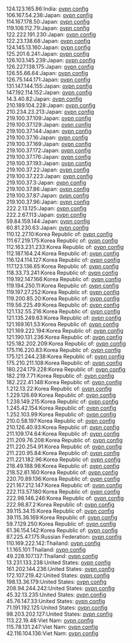 124.123.165.86:India: [ovpn config](vpn/124_123_165_86.ovpn)  
106.167.54.236:Japan: [ovpn config](vpn/106_167_54_236.ovpn)  
114.167.178.50:Japan: [ovpn config](vpn/114_167_178_50.ovpn)  
119.106.112.79:Japan: [ovpn config](vpn/119_106_112_79.ovpn)  
122.222.191.230:Japan: [ovpn config](vpn/122_222_191_230.ovpn)  
122.23.138.68:Japan: [ovpn config](vpn/122_23_138_68.ovpn)  
124.145.13.160:Japan: [ovpn config](vpn/124_145_13_160.ovpn)  
125.201.6.241:Japan: [ovpn config](vpn/125_201_6_241.ovpn)  
126.103.145.239:Japan: [ovpn config](vpn/126_103_145_239.ovpn)  
126.227.138.175:Japan: [ovpn config](vpn/126_227_138_175.ovpn)  
126.55.66.64:Japan: [ovpn config](vpn/126_55_66_64.ovpn)  
126.75.144.171:Japan: [ovpn config](vpn/126_75_144_171.ovpn)  
131.147.144.155:Japan: [ovpn config](vpn/131_147_144_155.ovpn)  
147.192.114.152:Japan: [ovpn config](vpn/147_192_114_152.ovpn)  
14.3.40.82:Japan: [ovpn config](vpn/14_3_40_82.ovpn)  
210.189.104.228:Japan: [ovpn config](vpn/210_189_104_228.ovpn)  
210.234.23.213:Japan: [ovpn config](vpn/210_234_23_213.ovpn)  
219.100.37.109:Japan: [ovpn config](vpn/219_100_37_109.ovpn)  
219.100.37.129:Japan: [ovpn config](vpn/219_100_37_129.ovpn)  
219.100.37.144:Japan: [ovpn config](vpn/219_100_37_144.ovpn)  
219.100.37.16:Japan: [ovpn config](vpn/219_100_37_16.ovpn)  
219.100.37.169:Japan: [ovpn config](vpn/219_100_37_169.ovpn)  
219.100.37.172:Japan: [ovpn config](vpn/219_100_37_172.ovpn)  
219.100.37.176:Japan: [ovpn config](vpn/219_100_37_176.ovpn)  
219.100.37.193:Japan: [ovpn config](vpn/219_100_37_193.ovpn)  
219.100.37.22:Japan: [ovpn config](vpn/219_100_37_22.ovpn)  
219.100.37.223:Japan: [ovpn config](vpn/219_100_37_223.ovpn)  
219.100.37.3:Japan: [ovpn config](vpn/219_100_37_3.ovpn)  
219.100.37.86:Japan: [ovpn config](vpn/219_100_37_86.ovpn)  
219.100.37.87:Japan: [ovpn config](vpn/219_100_37_87.ovpn)  
219.100.37.96:Japan: [ovpn config](vpn/219_100_37_96.ovpn)  
222.2.13.125:Japan: [ovpn config](vpn/222_2_13_125.ovpn)  
222.2.67.113:Japan: [ovpn config](vpn/222_2_67_113.ovpn)  
59.84.159.144:Japan: [ovpn config](vpn/59_84_159_144.ovpn)  
60.81.230.63:Japan: [ovpn config](vpn/60_81_230_63.ovpn)  
110.12.27.10:Korea Republic of: [ovpn config](vpn/110_12_27_10.ovpn)  
111.67.219.175:Korea Republic of: [ovpn config](vpn/111_67_219_175.ovpn)  
112.163.231.233:Korea Republic of: [ovpn config](vpn/112_163_231_233.ovpn)  
112.187.164.24:Korea Republic of: [ovpn config](vpn/112_187_164_24.ovpn)  
116.124.114.127:Korea Republic of: [ovpn config](vpn/116_124_114_127.ovpn)  
117.123.136.65:Korea Republic of: [ovpn config](vpn/117_123_136_65.ovpn)  
118.33.73.241:Korea Republic of: [ovpn config](vpn/118_33_73_241.ovpn)  
119.192.147.166:Korea Republic of: [ovpn config](vpn/119_192_147_166.ovpn)  
119.194.250.11:Korea Republic of: [ovpn config](vpn/119_194_250_11.ovpn)  
119.197.27.252:Korea Republic of: [ovpn config](vpn/119_197_27_252.ovpn)  
119.200.85.20:Korea Republic of: [ovpn config](vpn/119_200_85_20.ovpn)  
119.56.225.49:Korea Republic of: [ovpn config](vpn/119_56_225_49.ovpn)  
121.132.55.216:Korea Republic of: [ovpn config](vpn/121_132_55_216.ovpn)  
121.135.249.63:Korea Republic of: [ovpn config](vpn/121_135_249_63.ovpn)  
121.169.161.53:Korea Republic of: [ovpn config](vpn/121_169_161_53.ovpn)  
121.169.222.194:Korea Republic of: [ovpn config](vpn/121_169_222_194.ovpn)  
121.190.131.236:Korea Republic of: [ovpn config](vpn/121_190_131_236.ovpn)  
125.182.202.209:Korea Republic of: [ovpn config](vpn/125_182_202_209.ovpn)  
175.116.220.83:Korea Republic of: [ovpn config](vpn/175_116_220_83.ovpn)  
175.121.244.238:Korea Republic of: [ovpn config](vpn/175_121_244_238.ovpn)  
175.210.211.108:Korea Republic of: [ovpn config](vpn/175_210_211_108.ovpn)  
180.224.179.228:Korea Republic of: [ovpn config](vpn/180_224_179_228.ovpn)  
182.219.7.71:Korea Republic of: [ovpn config](vpn/182_219_7_71.ovpn)  
182.222.41.148:Korea Republic of: [ovpn config](vpn/182_222_41_148.ovpn)  
1.212.13.22:Korea Republic of: [ovpn config](vpn/1_212_13_22.ovpn)  
1.229.126.69:Korea Republic of: [ovpn config](vpn/1_229_126_69.ovpn)  
1.238.149.215:Korea Republic of: [ovpn config](vpn/1_238_149_215.ovpn)  
1.245.42.154:Korea Republic of: [ovpn config](vpn/1_245_42_154.ovpn)  
1.252.103.99:Korea Republic of: [ovpn config](vpn/1_252_103_99.ovpn)  
210.0.58.197:Korea Republic of: [ovpn config](vpn/210_0_58_197.ovpn)  
210.126.40.93:Korea Republic of: [ovpn config](vpn/210_126_40_93.ovpn)  
211.109.174.64:Korea Republic of: [ovpn config](vpn/211_109_174_64.ovpn)  
211.209.76.208:Korea Republic of: [ovpn config](vpn/211_209_76_208.ovpn)  
211.220.254.91:Korea Republic of: [ovpn config](vpn/211_220_254_91.ovpn)  
211.220.95.84:Korea Republic of: [ovpn config](vpn/211_220_95_84.ovpn)  
211.221.182.96:Korea Republic of: [ovpn config](vpn/211_221_182_96.ovpn)  
218.49.188.98:Korea Republic of: [ovpn config](vpn/218_49_188_98.ovpn)  
218.52.61.160:Korea Republic of: [ovpn config](vpn/218_52_61_160.ovpn)  
220.70.89.136:Korea Republic of: [ovpn config](vpn/220_70_89_136.ovpn)  
221.167.212.147:Korea Republic of: [ovpn config](vpn/221_167_212_147.ovpn)  
222.113.57.180:Korea Republic of: [ovpn config](vpn/222_113_57_180.ovpn)  
222.98.146.246:Korea Republic of: [ovpn config](vpn/222_98_146_246.ovpn)  
222.98.87.2:Korea Republic of: [ovpn config](vpn/222_98_87_2.ovpn)  
39.115.34.15:Korea Republic of: [ovpn config](vpn/39_115_34_15.ovpn)  
39.115.36.169:Korea Republic of: [ovpn config](vpn/39_115_36_169.ovpn)  
59.7.129.250:Korea Republic of: [ovpn config](vpn/59_7_129_250.ovpn)  
61.36.154.142:Korea Republic of: [ovpn config](vpn/61_36_154_142.ovpn)  
87.225.47.175:Russian Federation: [ovpn config](vpn/87_225_47_175.ovpn)  
110.169.222.142:Thailand: [ovpn config](vpn/110_169_222_142.ovpn)  
1.1.165.101:Thailand: [ovpn config](vpn/1_1_165_101.ovpn)  
49.228.107.137:Thailand: [ovpn config](vpn/49_228_107_137.ovpn)  
13.231.133.238:United States: [ovpn config](vpn/13_231_133_238.ovpn)  
161.202.144.236:United States: [ovpn config](vpn/161_202_144_236.ovpn)  
172.107.219.42:United States: [ovpn config](vpn/172_107_219_42.ovpn)  
198.13.36.179:United States: [ovpn config](vpn/198_13_36_179.ovpn)  
208.94.244.242:United States: [ovpn config](vpn/208_94_244_242.ovpn)  
45.32.13.235:United States: [ovpn config](vpn/45_32_13_235.ovpn)  
45.76.147.33:United States: [ovpn config](vpn/45_76_147_33.ovpn)  
71.191.192.125:United States: [ovpn config](vpn/71_191_192_125.ovpn)  
98.203.202.127:United States: [ovpn config](vpn/98_203_202_127.ovpn)  
113.22.19.48:Viet Nam: [ovpn config](vpn/113_22_19_48.ovpn)  
115.78.131.247:Viet Nam: [ovpn config](vpn/115_78_131_247.ovpn)  
42.116.104.136:Viet Nam: [ovpn config](vpn/42_116_104_136.ovpn)  
